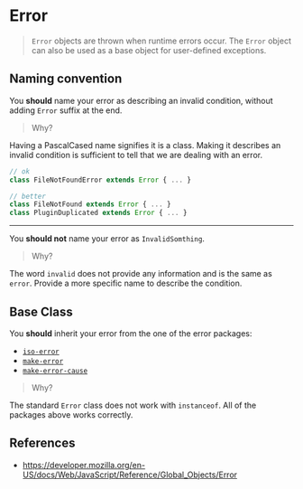 # Error

> `Error` objects are thrown when runtime errors occur.
> The `Error` object can also be used as a base object for user-defined exceptions.

## Naming convention

You **should** name your error as describing an invalid condition,
without adding `Error` suffix at the end.

> Why?

Having a PascalCased name signifies it is a class.
Making it describes an invalid condition is sufficient to tell that we are dealing with an error.

```ts
// ok
class FileNotFoundError extends Error { ... }

// better
class FileNotFound extends Error { ... }
class PluginDuplicated extends Error { ... }
```

---

You **should not** name your error as `InvalidSomthing`.

> Why?

The word `invalid` does not provide any information and is the same as `error`.
Provide a more specific name to describe the condition.

## Base Class

You **should** inherit your error from the one of the error packages:

- [`iso-error`](https://www.npmjs.com/package/iso-error)
- [`make-error`](https://www.npmjs.com/package/make-error)
- [`make-error-cause`](https://www.npmjs.com/package/make-error-cause)

> Why?

The standard `Error` class does not work with `instanceof`.
All of the packages above works correctly.

## References

- <https://developer.mozilla.org/en-US/docs/Web/JavaScript/Reference/Global_Objects/Error>
